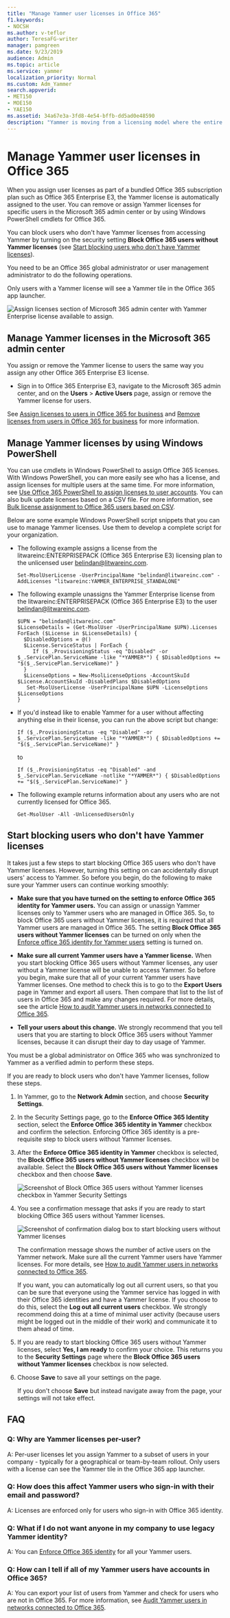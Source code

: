 ```yaml
---
title: "Manage Yammer user licenses in Office 365"
f1.keywords:
- NOCSH
ms.author: v-teflor
author: TeresaFG-writer
manager: pamgreen
ms.date: 9/23/2019
audience: Admin
ms.topic: article
ms.service: yammer
localization_priority: Normal
ms.custom: Adm_Yammer
search.appverid:
- MET150
- MOE150
- YAE150
ms.assetid: 34a67e3a-3fd8-4e54-bffb-dd5ad0e48590
description: "Yammer is moving from a licensing model where the entire Office 365 subscription is licensed as a whole, to a model where you can assign licenses for each user. "
---
```


# Manage Yammer user licenses in Office 365

When you assign user licenses as part of a bundled Office 365 subscription plan such as Office 365 Enterprise E3, the Yammer license is automatically assigned to the user. You can remove or assign Yammer licenses for specific users in the Microsoft 365 admin center or by using Windows PowerShell cmdlets for Office 365.
  
You can block users who don't have Yammer licenses from accessing Yammer by turning on the security setting **Block Office 365 users without Yammer licenses** (see [Start blocking users who don't have Yammer licenses](manage-yammer-licenses-in-office-365.md#StartBlocking)).
  
You need to be an Office 365 global administrator or user management administrator to do the following operations.
  
Only users with a Yammer license will see a Yammer tile in the Office 365 app launcher. 
  
![Assign licenses section of Microsoft 365 admin center with Yammer Enterprise license available to assign.](../media/33a074a6-6141-4293-89b2-17c0845c7020.png)
  
## Manage Yammer licenses in the Microsoft 365 admin center

You assign or remove the Yammer license to users the same way you assign any other Office 365 Enterprise E3 license.
  
- Sign in to Office 365 Enterprise E3, navigate to the Microsoft 365 admin center, and on the **Users** \> **Active Users** page, assign or remove the Yammer license for users. 
    
See [Assign licenses to users in Office 365 for business](https://support.office.com/article/997596b5-4173-4627-b915-36abac6786dc) and [Remove licenses from users in Office 365 for business](https://support.office.com/article/9b497c85-d0a4-4735-80fa-d3565bc05bd1) for more information. 
  
## Manage Yammer licenses by using Windows PowerShell

You can use cmdlets in Windows PowerShell to assign Office 365 licenses. With Windows PowerShell, you can more easily see who has a license, and assign licenses for multiple users at the same time. For more information, see [Use Office 365 PowerShell to assign licenses to user accounts](https://go.microsoft.com/fwlink/?LinkID=613097). You can also bulk update licenses based on a CSV file. For more information, see [Bulk license assignment to Office 365 users based on CSV](https://go.microsoft.com/fwlink/?LinkId=717762).
  
Below are some example Windows PowerShell script snippets that you can use to manage Yammer licenses. Use them to develop a complete script for your organization.
  
- The following example assigns a license from the litwareinc:ENTERPRISEPACK (Office 365 Enterprise E3) licensing plan to the unlicensed user belindan@litwareinc.com.
    
  ```
  Set-MsolUserLicense -UserPrincipalName "belindan@litwareinc.com" -AddLicenses "litwareinc:YAMMER_ENTERPRISE_STANDALONE"
  ```

- The following example unassigns the Yammer Enterprise license from the litwareinc:ENTERPRISEPACK (Office 365 Enterprise E3) to the user belindan@litwareinc.com.
    
  ```
  $UPN = "belindan@litwareinc.com"
  $LicenseDetails = (Get-MsolUser -UserPrincipalName $UPN).Licenses
  ForEach ($License in $LicenseDetails) {
    $DisabledOptions = @()
    $License.ServiceStatus | ForEach {
       If ($_.ProvisioningStatus -eq "Disabled" -or  $_.ServicePlan.ServiceName -like "*YAMMER*") { $DisabledOptions += "$($_.ServicePlan.ServiceName)" } 
    }
    $LicenseOptions = New-MsolLicenseOptions -AccountSkuId $License.AccountSkuId -DisabledPlans $DisabledOptions
     Set-MsolUserLicense -UserPrincipalName $UPN -LicenseOptions $LicenseOptions
  }
  
  ```

- If you'd instead like to enable Yammer for a user without affecting anything else in their license, you can run the above script but change:
    
  ```
  If ($_.ProvisioningStatus -eq "Disabled" -or $_.ServicePlan.ServiceName -like "*YAMMER*") { $DisabledOptions += "$($_.ServicePlan.ServiceName)" }
  ```

    to
    
  ```
  If ($_.ProvisioningStatus -eq "Disabled" -and $_.ServicePlan.ServiceName -notlike "*YAMMER*") { $DisabledOptions += "$($_.ServicePlan.ServiceName)" }
  ```

- The following example returns information about any users who are not currently licensed for Office 365.
    
  ```
  Get-MsolUser -All -UnlicensedUsersOnly
  ```

<a name="StartBlocking"> </a>
## Start blocking users who don't have Yammer licenses

It takes just a few steps to start blocking Office 365 users who don't have Yammer licenses. However, turning this setting on can accidentally disrupt users' access to Yammer. So before you begin, do the following to make sure your Yammer users can continue working smoothly:
  
- **Make sure that you have turned on the setting to enforce Office 365 identity for Yammer users.** You can assign or unassign Yammer licenses only to Yammer users who are managed in Office 365. So, to block Office 365 users without Yammer licenses, it is required that all Yammer users are managed in Office 365. The setting **Block Office 365 users without Yammer licenses** can be turned on only when the [Enforce office 365 identity for Yammer users](../configure-your-yammer-network/enforce-office-365-identity.md) setting is turned on. 
    
- **Make sure all current Yammer users have a Yammer license.** When you start blocking Office 365 users without Yammer licenses, any user without a Yammer license will be unable to access Yammer. So before you begin, make sure that all of your current Yammer users have Yammer licenses. One method to check this is to go to the **Export Users** page in Yammer and export all users. Then compare that list to the list of users in Office 365 and make any changes required. For more details, see the article [How to audit Yammer users in networks connected to Office 365](audit-users-connected-to-office-365.md).
    
- **Tell your users about this change.** We strongly recommend that you tell users that you are starting to block Office 365 users without Yammer licenses, because it can disrupt their day to day usage of Yammer. 
    
You must be a global administrator on Office 365 who was synchronized to Yammer as a verified admin to perform these steps.
  
If you are ready to block users who don't have Yammer licenses, follow these steps.
  
1. In Yammer, go to the **Network Admin** section, and choose **Security Settings**.
    
2. In the Security Settings page, go to the **Enforce Office 365 Identity** section, select the **Enforce Office 365 identity in Yammer** checkbox and confirm the selection. Enforcing Office 365 identity is a pre-requisite step to block users without Yammer licenses. 
    
3. After the **Enforce Office 365 identity in Yammer** checkbox is selected, the **Block Office 365 users without Yammer licenses** checkbox will be available. Select the **Block Office 365 users without Yammer licenses** checkbox and then choose **Save**.
    
    ![Screenshot of Block Office 365 users without Yammer licenses checkbox in Yammer Security Settings](../media/b29af1f2-cc46-42da-88d9-a9c4fc0ab1be.png)
  
4. You see a confirmation message that asks if you are ready to start blocking Office 365 users without Yammer licenses.
    
    ![Screenshot of confirmation dialog box to start blocking users without Yammer licenses](../media/1b6605a6-e84e-4f5f-9f66-78baeac5b50a.png)
  
    The confirmation message shows the number of active users on the Yammer network. Make sure all the current Yammer users have Yammer licenses. For more details, see [How to audit Yammer users in networks connected to Office 365](audit-users-connected-to-office-365.md).
    
    If you want, you can automatically log out all current users, so that you can be sure that everyone using the Yammer service has logged in with their Office 365 identities and have a Yammer license. If you choose to do this, select the **Log out all current users** checkbox. We strongly recommend doing this at a time of minimal user activity (because users might be logged out in the middle of their work) and communicate it to them ahead of time. 
    
5. If you are ready to start blocking Office 365 users without Yammer licenses, select **Yes, I am ready** to confirm your choice. This returns you to the **Security Settings** page where the **Block Office 365 users without Yammer licenses** checkbox is now selected. 
    
6. Choose **Save** to save all your settings on the page. 
    
    If you don't choose **Save** but instead navigate away from the page, your settings will not take effect. 
    
## FAQ
<a name="StartBlocking"> </a>

### Q: Why are Yammer licenses per-user?

A: Per-user licenses let you assign Yammer to a subset of users in your company - typically for a geographical or team-by-team rollout. Only users with a license can see the Yammer tile in the Office 365 app launcher. 
  
### Q: How does this affect Yammer users who sign-in with their email and password?

A: Licenses are enforced only for users who sign-in with Office 365 identity.
  
### Q: What if I do not want anyone in my company to use legacy Yammer identity?

A: You can [Enforce Office 365 identity](../configure-your-yammer-network/enforce-office-365-identity.md) for all your Yammer users. 
  
### Q: How can I tell if all of my Yammer users have accounts in Office 365?

A: You can export your list of users from Yammer and check for users who are not in Office 365. For more information, see [Audit Yammer users in networks connected to Office 365](audit-users-connected-to-office-365.md).
  

